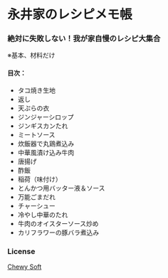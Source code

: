 # 永井家のレシピメモ帳
### 絶対に失敗しない！我が家自慢のレシピ大集合

※基本、材料だけ

#### 目次：
* タコ焼き生地
* 返し
* 天ぷらの衣
* ジンジャーシロップ
* ジンギスカンたれ
* ミートソース
* 炊飯器で丸鶏煮込み
* 中華風漬け込み牛肉
* 唐揚げ
* 酢飯
* 稲荷（味付け）
* とんかつ用バッター液＆ソース
* 万能ごまだれ
* チャーシュー
* 冷やし中華のたれ
* 牛肉のオイスターソース炒め 
* カリフラワーの豚バラ煮込み

### License
[Chewy Soft](http://www.chewy-soft.cn/)